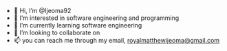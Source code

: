 - 👋 Hi, I’m @Ijeoma92
- 👀 I’m interested in software engineering and programming
- 🌱 I’m currently learning software engineering
- 💞️ I’m looking to collaborate on 
- 📫 you can reach me through my email, royalmatthewijeoma@gmail.com

<!---
Ijeoma92/Ijeoma92 is a ✨ special ✨ repository because its `README.md` (this file) appears on your GitHub profile.
You can click the Preview link to take a look at your changes.
--->
